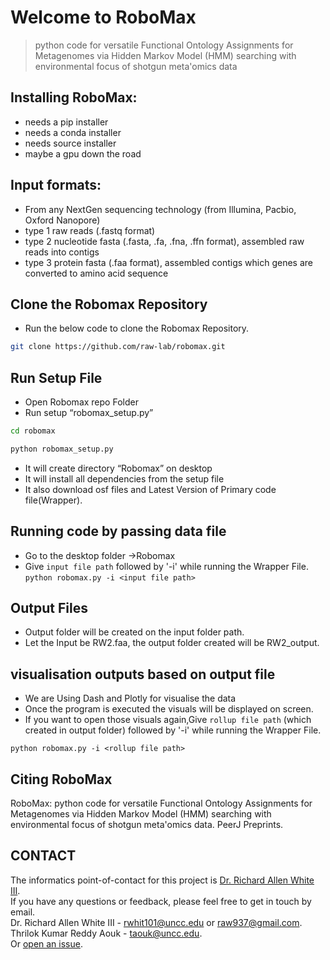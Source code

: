 # Welcome to RoboMax
>python code for versatile Functional Ontology Assignments for Metagenomes via Hidden Markov Model (HMM) searching with environmental focus of shotgun meta'omics data



Installing RoboMax: 
-------
- needs a pip installer
- needs a conda installer
- needs source installer
- maybe a gpu down the road

Input formats:
-----
- From any NextGen sequencing technology (from Illumina, Pacbio, Oxford Nanopore)
- type 1 raw reads (.fastq format)
- type 2 nucleotide fasta (.fasta, .fa, .fna, .ffn format), assembled raw reads into contigs
- type 3 protein fasta (.faa format), assembled contigs which genes are converted to amino acid sequence 

Clone the Robomax Repository 
-----
- Run the below code to clone the Robomax Repository.
```bash
git clone https://github.com/raw-lab/robomax.git
```


Run Setup File
-----
- Open Robomax repo Folder
- Run setup “robomax_setup.py”
```bash
cd robomax
```
```bash
python robomax_setup.py
```
- It will create directory “Robomax” on desktop
- It will install all dependencies from the setup file
- It also download osf files and Latest Version of Primary code file(Wrapper).

Running code by passing data file
-----
- Go to the desktop folder ->Robomax
- Give `input file path` followed by '-i' while running the Wrapper File.
```python robomax.py -i <input file path>```

Output Files
-----
- Output folder will be created on the input folder path.
- Let the Input be RW2.faa, the output folder created will be RW2_output.

visualisation outputs based on output file
-----
- We are Using Dash and Plotly for visualise the data
- Once the program is executed the visuals will be displayed on screen.
- If you want to open those visuals again,Give `rollup file path` (which created in output folder) followed by '-i' while running the Wrapper File.
```
python robomax.py -i <rollup file path>
```


Citing RoboMax
-------------
 RoboMax: python code for versatile Functional Ontology Assignments for Metagenomes via Hidden Markov Model (HMM) searching with environmental focus of shotgun meta'omics data. PeerJ Preprints. 

CONTACT
-------
The informatics point-of-contact for this project is [Dr. Richard Allen White III](https://github.com/raw-lab).<br />
If you have any questions or feedback, please feel free to get in touch by email.<br />
Dr. Richard Allen White III - rwhit101@uncc.edu or raw937@gmail.com.  <br />
Thrilok Kumar Reddy Aouk - taouk@uncc.edu.  <br />
Or [open an issue](https://github.com/raw-lab/robomax/issues).
